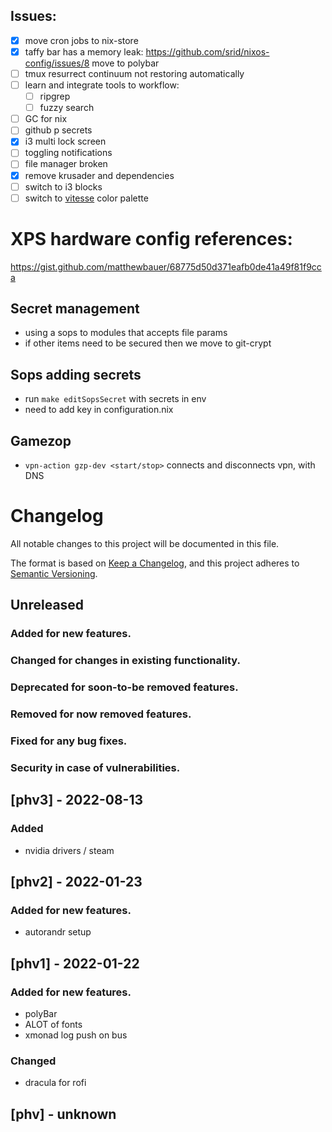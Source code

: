 ## Issues:
- [X] move cron jobs to nix-store
- [X] taffy bar has a memory leak: https://github.com/srid/nixos-config/issues/8 move to polybar
- [ ] tmux resurrect continuum not restoring automatically 
- [ ] learn and integrate tools to workflow:
    - [ ] ripgrep
    - [ ] fuzzy search
- [ ] GC for nix
- [ ] github p secrets
- [X] i3 multi lock screen
- [ ] toggling notifications
- [ ] file manager broken
- [X] remove krusader and dependencies
- [ ] switch to i3 blocks
- [ ] switch to [vitesse](https://marketplace.visualstudio.com/items?itemName=antfu.theme-vitesse&ssr=false#overview) color palette

# XPS hardware config references:
https://gist.github.com/matthewbauer/68775d50d371eafb0de41a49f81f9cca

## Secret management
- using a sops to modules that accepts file params
- if other items need to be secured then we move to git-crypt

## Sops adding secrets
- run `make editSopsSecret` with secrets in env
- need to add key in configuration.nix

## Gamezop
- `vpn-action gzp-dev <start/stop>` connects and disconnects vpn, with DNS

# Changelog
All notable changes to this project will be documented in this file.

The format is based on [Keep a Changelog](https://keepachangelog.com/en/1.0.0/),
and this project adheres to [Semantic Versioning](https://semver.org/spec/v2.0.0.html).

## Unreleased
### Added for new features.
### Changed for changes in existing functionality.
### Deprecated for soon-to-be removed features.
### Removed for now removed features.
### Fixed for any bug fixes.
### Security in case of vulnerabilities.


## [phv3] - 2022-08-13
### Added
- nvidia drivers / steam
## [phv2] - 2022-01-23
### Added for new features.
- autorandr setup

## [phv1] - 2022-01-22
### Added for new features.
- polyBar 
- ALOT of fonts
- xmonad log push on bus
### Changed
- dracula for rofi

## [phv] - unknown
